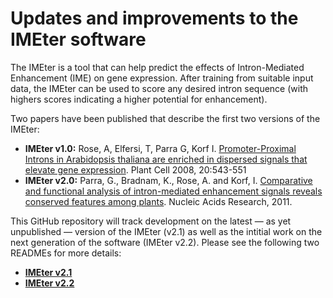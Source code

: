 # Updates and improvements to the IMEter software #

The IMEter is a tool that can help predict the effects of Intron-Mediated Enhancement (IME) on gene expression. After training from suitable input data, the IMEter can be used to score any desired intron sequence (with highers scores indicating a higher potential for enhancement).

Two papers have been published that describe the first two versions of the IMEter:

+ **IMEter v1.0:** Rose, A, Elfersi, T, Parra G, Korf I. [Promoter-Proximal Introns in Arabidopsis thaliana are enriched in dispersed signals that elevate gene expression](http://www.plantcell.org/content/20/3/543.full). Plant Cell 2008, 20:543-551 
+ **IMEter v2.0:** Parra, G., Bradnam, K., Rose, A. and Korf, I. [Comparative and functional analysis of intron-mediated enhancement signals reveals conserved features among plants](http://nar.oxfordjournals.org/content/39/13/5328.long). Nucleic Acids Research, 2011.

This GitHub repository will track development on the latest — as yet unpublished — version of the IMEter (v2.1) as well as the intitial work on the next generation of the software (IMEter v2.2). Please see the following two READMEs for more details:

+ [**IMEter v2.1**](README_IMEter_v2.1.md)
+ [**IMEter v2.2**](README_IMEter_v2.2.md)